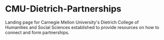 # CMU-Dietrich-Partnerships

Landing page for Carnegie Mellon University's Dietrich College of Humanities and Social Sciences established to provide resources on how to connect and form partnerships. 
